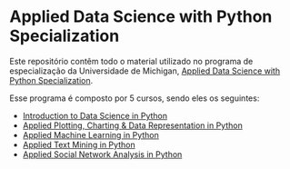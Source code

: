 # Applied Data Science with Python Specialization

Este repositório contêm todo o material utilizado no programa de especialização da Universidade de Michigan, [Applied Data Science with Python Specialization](<https://www.coursera.org/specializations/data-science-python>).

Esse programa é composto por 5 cursos, sendo eles os seguintes:

* [Introduction to Data Science in Python](<https://www.coursera.org/learn/python-data-analysis?specialization=data-science-python>)
* [Applied Plotting, Charting & Data Representation in Python](<https://www.coursera.org/learn/python-plotting?specialization=data-science-python>)
* [Applied Machine Learning in Python](<https://www.coursera.org/learn/python-machine-learning?specialization=data-science-python>)
* [Applied Text Mining in Python](<https://www.coursera.org/learn/python-text-mining?specialization=data-science-python>)
* [Applied Social Network Analysis in Python](<https://www.coursera.org/learn/python-social-network-analysis>)

